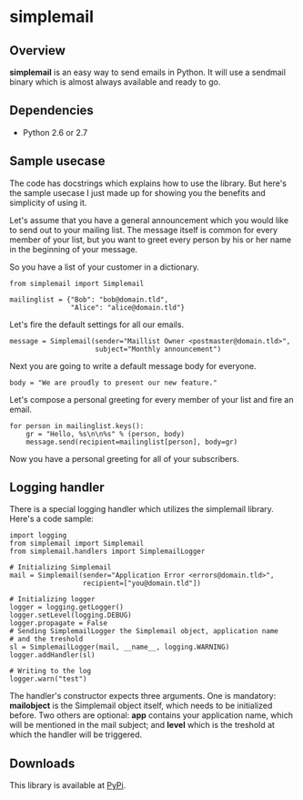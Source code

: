 # simplemail

## Overview
**simplemail** is an easy way to send emails in Python. It will use a sendmail binary which is almost always available and ready to go.

## Dependencies
- Python 2.6 or 2.7

## Sample usecase
The code has docstrings which explains how to use the library. But here's the sample usecase I just made up for showing you the benefits and simplicity of using it.

Let's assume that you have a general announcement which you would like to send out to your mailing list. The message itself is common for every member of your list, but you want to greet every person by his or her name in the beginning of your message.

So you have a list of your customer in a dictionary.

    from simplemail import Simplemail

    mailinglist = {"Bob": "bob@domain.tld",
                   "Alice": "alice@domain.tld"}

Let's fire the default settings for all our emails.

    message = Simplemail(sender="Maillist Owner <postmaster@domain.tld>",
                         subject="Monthly announcement")

Next you are going to write a default message body for everyone.

    body = "We are proudly to present our new feature."

Let's compose a personal greeting for every member of your list and fire an email.

    for person in mailinglist.keys():
        gr = "Hello, %s\n\n%s" % (person, body)
        message.send(recipient=mailinglist[person], body=gr)

Now you have a personal greeting for all of your subscribers.

## Logging handler
There is a special logging handler which utilizes the simplemail library. Here's a code sample:

    import logging
    from simplemail import Simplemail
    from simplemail.handlers import SimplemailLogger

    # Initializing Simplemail
    mail = Simplemail(sender="Application Error <errors@domain.tld>",
                      recipient=["you@domain.tld"])

    # Initializing logger
    logger = logging.getLogger()
    logger.setLevel(logging.DEBUG)
    logger.propagate = False
    # Sending SimplemailLogger the Simplemail object, application name
    # and the treshold
    sl = SimplemailLogger(mail, __name__, logging.WARNING)
    logger.addHandler(sl)

    # Writing to the log
    logger.warn("test")

The handler's constructor expects three arguments. One is mandatory: **mailobject** is the Simplemail object itself, which needs to be initialized before. Two others are optional: **app** contains your application name, which will be mentioned in the mail subject; and **level** which is the treshold at which the handler will be triggered.

## Downloads
This library is available at [PyPi](http://pypi.python.org/pypi/simplemail).
